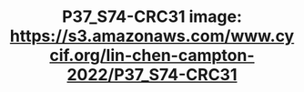 ---
title: "P37_S74-CRC31
image: https://s3.amazonaws.com/www.cycif.org/lin-chen-campton-2022/P37_S74-CRC31"
layout: osd-exhibit
paper: config-orion-crc
figure: P37_S74-CRC31
---